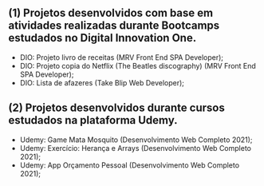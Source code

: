 ## (1) Projetos desenvolvidos com base em atividades realizadas durante Bootcamps estudados no Digital Innovation One.
- DIO: Projeto livro de receitas (MRV Front End SPA Developer);
- DIO: Projeto copia do Netflix (The Beatles discography) (MRV Front End SPA Developer);
- DIO: Lista de afazeres (Take Blip Web Developer);

## (2) Projetos desenvolvidos durante cursos estudados na plataforma Udemy.
- Udemy: Game Mata Mosquito (Desenvolvimento Web Completo 2021);
- Udemy: Exercício: Herança e Arrays (Desenvolvimento Web Completo 2021);
- Udemy: App Orçamento Pessoal (Desenvolvimento Web Completo 2021);
